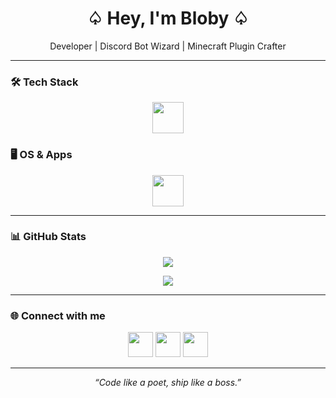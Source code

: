 <h1 align="center">♤ Hey, I'm Bloby ♤</h1>
<p align="center">Developer | Discord Bot Wizard | Minecraft Plugin Crafter</p>

---

### 🛠 Tech Stack
<p align="center">
  <img src="https://skillicons.dev/icons?i=js,nodejs,npm,discord,java" height="50" />
</p>

### 🖥 OS & Apps 
<p align="center">
  <img src="https://skillicons.dev/icons?i=linux,vscode" height="50" />
</p>

---

### 📊 GitHub Stats
<p align="center">
  <img src="https://github-readme-stats.vercel.app/api?username=bloby22&show_icons=true&theme=radical&count_private=true&hide_border=true" />
</p>

<p align="center">
  <img src="https://github-readme-stats.vercel.app/api/top-langs/?username=bloby22&layout=compact&theme=radical&hide_border=true" />
</p>

---

### 🌐 Connect with me
<p align="center">
  <a href="https://github.com/bloby22" target="_blank"><img src="https://skillicons.dev/icons?i=github" height="40" /></a>
  <a href="https://discord.com/users/1178258199590228078" target="_blank"><img src="https://skillicons.dev/icons?i=discord" height="40" /></a>
  <a href="mailto:michal@bloby.eu" target="_blank"><img src="https://skillicons.dev/icons?i=gmail" height="40" /></a>
</p>

---

<p align="center">
  <em>“Code like a poet, ship like a boss.”</em>
</p>
